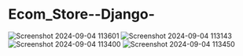 # Ecom_Store--Django-
![Screenshot 2024-09-04 113601](https://github.com/user-attachments/assets/e6b62ba6-af62-4e22-92f6-956f9f4f4437)
![Screenshot 2024-09-04 113143](https://github.com/user-attachments/assets/50f5625e-6beb-4555-b834-fbcb8d17bc12)
![Screenshot 2024-09-04 113400](https://github.com/user-attachments/assets/2a05c044-8daf-4dbf-b134-fa5d291cc973)
![Screenshot 2024-09-04 113450](https://github.com/user-attachments/assets/83d5e62d-f57c-494c-a6d2-597929bdd66f)
